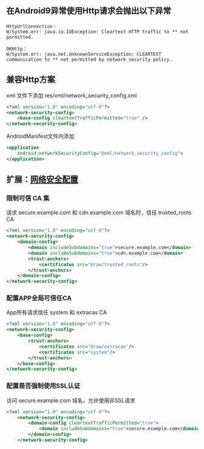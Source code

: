 ## 在Android9异常使用Http请求会抛出以下异常
```
HttpUrlConnection：
W/System.err: java.io.IOException: Cleartext HTTP traffic to ** not permitted.

OKHttp：
W/System.err: java.net.UnknownServiceException: CLEARTEXT communication to ** not permitted by network security policy.

```
## 兼容Http方案
xml 文件下添加
res/xml/network_security_config.xml

```xml
<?xml version="1.0" encoding="utf-8"?>
<network-security-config>
    <base-config cleartextTrafficPermitted="true" />
</network-security-config>
```

AndroidManifest文件内添加
```xml
<application
    android:networkSecurityConfig="@xml/network_security_config">
</application>
``` 



## 扩展：[网络安全配置](https://developer.android.com/training/articles/security-config#CleartextTrafficPermitted)
### 限制可信 CA 集
请求 secure.example.com 和 cdn.example.com 域名时，信任 trusted_roots CA
```xml
<?xml version="1.0" encoding="utf-8"?>
<network-security-config>
    <domain-config>
        <domain includeSubdomains="true">secure.example.com</domain>
        <domain includeSubdomains="true">cdn.example.com</domain>
        <trust-anchors>
            <certificates src="@raw/trusted_roots"/>
        </trust-anchors>
    </domain-config>
</network-security-config>
```
### 配置APP全局可信任CA
App所有请求信任 system 和 extracas CA
```xml
<?xml version="1.0" encoding="utf-8"?>
<network-security-config>
    <base-config>
        <trust-anchors>
            <certificates src="@raw/extracas"/>
            <certificates src="system"/>
        </trust-anchors>
    </base-config>
</network-security-config>
```

### 配置是否强制使用SSL认证
访问 secure.example.com 域名，允许使用非SSL请求
```xml
<?xml version="1.0" encoding="utf-8"?>
    <network-security-config>
        <domain-config cleartextTrafficPermitted="true">
            <domain includeSubdomains="true">secure.example.com</domain>
        </domain-config>
    </network-security-config>
```
